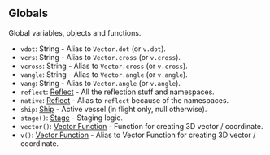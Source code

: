 ## Globals

Global variables, objects and functions.

- `vdot`: String - Alias to `Vector.dot` (or `v.dot`).
- `vcrs`: String - Alias to `Vector.cross` (or `v.cross`).
- `vcross`: String - Alias to `Vector.cross` (or `v.cross`).
- `vangle`: String - Alias to `Vector.angle` (or `v.angle`).
- `vang`: String - Alias to `Vector.angle` (or `v.angle`).
- `reflect`: [Reflect](Reflect.md) - All the reflection stuff and namespaces.
- `native`: [Reflect](Reflect.md) - Alias to `reflect` because of the namespaces.
- `ship`: [Ship](Ship.md) - Active vessel (in flight only, null otherwise).
- `stage()`: [Stage](Stage.md) - Staging logic.
- `vector()`: [Vector Function](Vector.md) - Function for creating 3D vector / coordinate.
- `v()`: [Vector Function](Vector.md) - Alias to Vector Function for creating 3D vector / coordinate.
